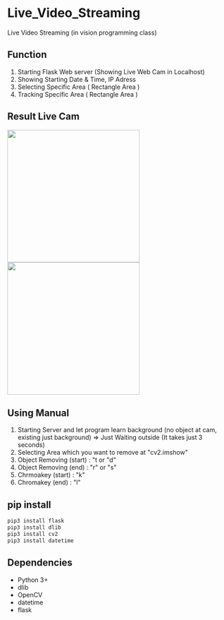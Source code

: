 # Live_Video_Streaming
Live Video Streaming (in vision programming class)

## Function

1. Starting Flask Web server (Showing Live Web Cam in Localhost)
2. Showing Starting Date & Time, IP Adress
3. Selecting Specific Area ( Rectangle Area )
4. Tracking Specific Area ( Rectangle Area )

## Result Live Cam

  <img width="300" src="https://user-images.githubusercontent.com/37185394/60858090-eaf7d900-a247-11e9-8653-11c4c7295ae1.gif"/>
  <img width="300" src="https://user-images.githubusercontent.com/37185394/60858089-ea5f4280-a247-11e9-8c80-c2b295a97575.gif"/>
  
## Using Manual

1. Starting Server and let program learn background 
(no object at cam, existing just background) => Just Waiting outside (It takes just 3 seconds)
2. Selecting Area which you want to remove at "cv2.imshow"
3. Object Removing (start) : "t or "d"
4. Object Removing (end) : "r" or "s"
5. Chrmoakey (start) : "k"
6. Chromakey (end) : "l"
 
## pip install

```python
pip3 install flask
pip3 install dlib
pip3 install cv2
pip3 install datetime
``` 

## Dependencies
- Python 3+
- dlib
- OpenCV
- datetime
- flask
